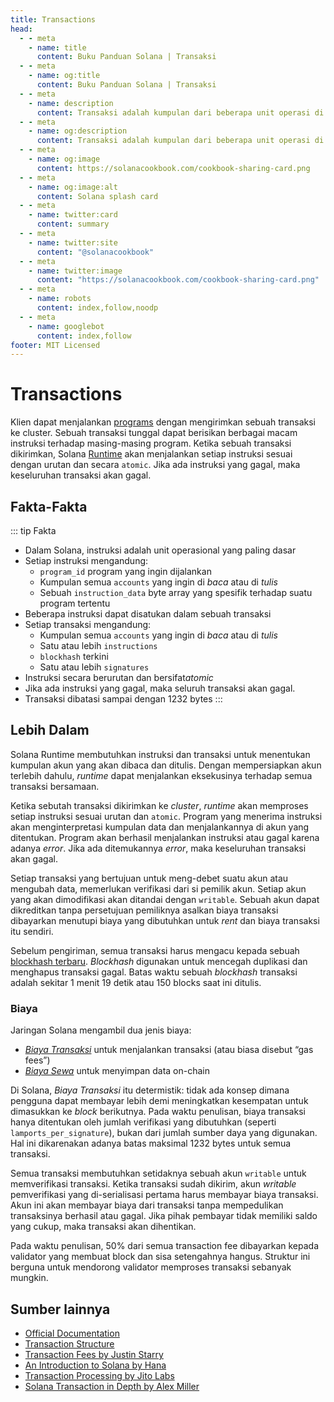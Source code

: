 ```yaml
---
title: Transactions
head:
  - - meta
    - name: title
      content: Buku Panduan Solana | Transaksi
  - - meta
    - name: og:title
      content: Buku Panduan Solana | Transaksi
  - - meta
    - name: description
      content: Transaksi adalah kumpulan dari beberapa unit operasi di Solana. Belajar tentang Transaksi dan Konsep Dasar di Buku Panduan Solana.
  - - meta
    - name: og:description
      content: Transaksi adalah kumpulan dari beberapa unit operasi di Solana. Belajar tentang Transaksi dan Konsep Dasar di Buku Panduan Solana.
  - - meta
    - name: og:image
      content: https://solanacookbook.com/cookbook-sharing-card.png
  - - meta
    - name: og:image:alt
      content: Solana splash card
  - - meta
    - name: twitter:card
      content: summary
  - - meta
    - name: twitter:site
      content: "@solanacookbook"
  - - meta
    - name: twitter:image
      content: "https://solanacookbook.com/cookbook-sharing-card.png"
  - - meta
    - name: robots
      content: index,follow,noodp
  - - meta
    - name: googlebot
      content: index,follow
footer: MIT Licensed
---
```


# Transactions

Klien dapat menjalankan [programs](./programs.md) dengan mengirimkan sebuah transaksi ke cluster. Sebuah transaksi tunggal dapat berisikan berbagai macam instruksi terhadap masing-masing program. Ketika sebuah transaksi dikirimkan, Solana [Runtime](https://docs.solana.com/developing/programming-model/runtime) akan menjalankan setiap instruksi sesuai dengan urutan dan secara `atomic`. Jika ada instruksi yang gagal, maka keseluruhan transaksi akan gagal.

## Fakta-Fakta

::: tip Fakta
- Dalam Solana, instruksi adalah unit operasional yang paling dasar
- Setiap instruksi mengandung:
    - `program_id` program yang ingin dijalankan
    - Kumpulan semua `accounts` yang ingin di *baca* atau di *tulis*
    - Sebuah `instruction_data` byte array yang spesifik terhadap suatu program tertentu
- Beberapa instruksi dapat disatukan dalam sebuah transaksi
- Setiap transaksi mengandung:
    - Kumpulan semua `accounts` yang ingin di *baca* atau di *tulis*
    - Satu atau lebih `instructions`
    - `blockhash` terkini
    - Satu atau lebih `signatures`
- Instruksi secara berurutan dan bersifat*atomic*
- Jika ada instruksi yang gagal, maka seluruh transaksi akan gagal.
- Transaksi dibatasi sampai dengan 1232 bytes
:::

## Lebih Dalam

Solana Runtime membutuhkan instruksi dan transaksi untuk menentukan kumpulan akun yang akan dibaca dan ditulis. Dengan mempersiapkan akun terlebih dahulu, *runtime* dapat menjalankan eksekusinya terhadap semua transaksi bersamaan.

Ketika sebutah transaksi dikirimkan ke *cluster*, *runtime* akan memproses setiap instruksi sesuai urutan dan `atomic`. Program yang menerima instruksi akan menginterpretasi kumpulan data dan menjalankannya di akun yang ditentukan. Program akan berhasil menjalankan instruksi atau gagal karena adanya *error*. Jika ada ditemukannya *error*, maka keseluruhan transaksi akan gagal.

Setiap transaksi yang bertujuan untuk meng-debet suatu akun atau mengubah data, memerlukan verifikasi dari si pemilik akun. Setiap akun yang akan dimodifikasi akan ditandai dengan `writable`. Sebuah akun dapat dikreditkan tanpa persetujuan pemiliknya asalkan biaya transaksi dibayarkan menutupi biaya yang dibutuhkan untuk *rent* dan biaya transaksi itu sendiri.

Sebelum pengiriman, semua transaksi harus mengacu kepada sebuah [blockhash terbaru](https://docs.solana.com/developing/programming-model/transactions#recent-blockhash). *Blockhash* digunakan untuk mencegah duplikasi dan menghapus transaksi gagal. Batas waktu sebuah *blockhash* transaksi adalah sekitar 1 menit 19 detik atau 150 blocks saat ini ditulis.

### Biaya

Jaringan Solana mengambil dua jenis biaya:
- [*Biaya Transaksi*](https://docs.solana.com/transaction_fees) untuk menjalankan transaksi (atau biasa disebut “gas fees”)
- [*Biaya Sewa*](https://docs.solana.com/developing/programming-model/accounts#rent) untuk menyimpan data on-chain 

Di Solana, *Biaya Transaksi* itu determistik: tidak ada konsep dimana pengguna dapat membayar lebih demi meningkatkan kesempatan untuk dimasukkan ke _block_ berikutnya. Pada waktu penulisan, biaya transaksi hanya ditentukan oleh jumlah verifikasi yang dibutuhkan (seperti `lamports_per_signature`), bukan dari jumlah sumber daya yang digunakan. Hal ini dikarenakan adanya batas maksimal 1232 bytes untuk semua transaksi.

Semua transaksi membutuhkan setidaknya sebuah akun `writable` untuk memverifikasi transaksi. Ketika transaksi sudah dikirim, akun *writable* pemverifikasi yang di-serialisasi pertama harus membayar biaya transaksi. Akun ini akan membayar biaya dari transaksi tanpa mempedulikan transaksinya berhasil atau gagal. Jika pihak pembayar tidak memiliki saldo yang cukup, maka transaksi akan dihentikan.

Pada waktu penulisan, 50% dari semua transaction fee dibayarkan kepada validator yang membuat block dan sisa setengahnya hangus. Struktur ini berguna untuk mendorong validator memproses transaksi sebanyak mungkin.

## Sumber lainnya

- [Official Documentation](https://docs.solana.com/developing/programming-model/transactions)
- [Transaction Structure](https://solana.wiki/docs/solidity-guide/transactions/#solana-transaction-structure)
- [Transaction Fees by Justin Starry](https://jstarry.notion.site/Transaction-Fees-f09387e6a8d84287aa16a34ecb58e239)
- [An Introduction to Solana by Hana](https://2501babe.github.io/posts/solana101.html)
- [Transaction Processing by Jito Labs](https://jito-labs.medium.com/solana-validator-101-transaction-processing-90bcdc271143)
- [Solana Transaction in Depth by Alex Miller](https://medium.com/@asmiller1989/solana-transactions-in-depth-1f7f7fe06ac2)
